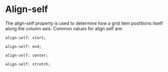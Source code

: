 # Align-self

The align-self property is used to determine how a grid item postitions itself along the column axis. Common values for align self are:

`align-self: start;`

`align-self: end;`

`align-self: center;`

`align-self: stretch;`
